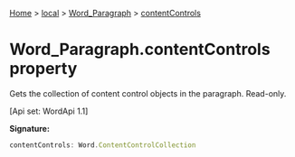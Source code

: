 [Home](./index) &gt; [local](local.md) &gt; [Word\_Paragraph](local.word_paragraph.md) &gt; [contentControls](local.word_paragraph.contentcontrols.md)

# Word\_Paragraph.contentControls property

Gets the collection of content control objects in the paragraph. Read-only. 

 \[Api set: WordApi 1.1\]

**Signature:**
```javascript
contentControls: Word.ContentControlCollection
```

